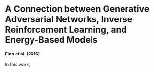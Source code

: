 # A Connection between Generative Adversarial Networks, Inverse Reinforcement Learning, and Energy-Based Models
#### Finn et al. (2016)

In this work, 
